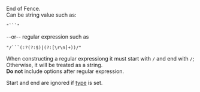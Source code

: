 End of Fence.  
Can be string value such as:

    "```"

--or-- regular expression such as

    "/```(:?(?:$)|(?:[\r\n]+))/"  

When constructing a regular expressiong it must start with `/` and end with `/`; Otherwise, it will be treated as a string.  
**Do not** include options after regular expression.  

Start and end are ignored if [type](/grunt-build-include/interfaces/_modules_interfaces_.ifence.html#type) is set.  